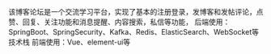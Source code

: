 该博客论坛是一个交流学习平台，实现了基本的注册登录，发博客和发帖评论，点赞、回复、关注功能和消息提醒、内容搜索，私信等功能，
后端使用：SpringBoot、SpringSecurity、Kafka、Redis、ElasticSearch、WebSocket等技术栈
前端使用：Vue、element-ui等
